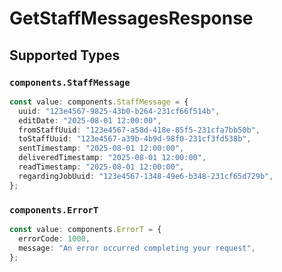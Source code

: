 # GetStaffMessagesResponse


## Supported Types

### `components.StaffMessage`

```typescript
const value: components.StaffMessage = {
  uuid: "123e4567-9825-43b0-b264-231cf66f514b",
  editDate: "2025-08-01 12:00:00",
  fromStaffUuid: "123e4567-a58d-418e-85f5-231cfa7bb50b",
  toStaffUuid: "123e4567-a39b-4b9d-98f0-231cf3fd538b",
  sentTimestamp: "2025-08-01 12:00:00",
  deliveredTimestamp: "2025-08-01 12:00:00",
  readTimestamp: "2025-08-01 12:00:00",
  regardingJobUuid: "123e4567-1348-49e6-b348-231cf65d729b",
};
```

### `components.ErrorT`

```typescript
const value: components.ErrorT = {
  errorCode: 1000,
  message: "An error occurred completing your request",
};
```

